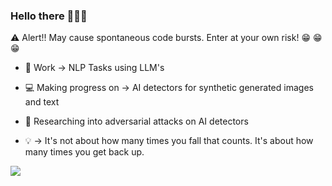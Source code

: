 ### Hello there 👋👋👋

:warning: Alert!! May cause spontaneous code bursts. Enter at your own risk! :grin: :grin: :grin:
* :office: Work -> NLP Tasks using LLM's
* :computer: Making progress on -> AI detectors for synthetic generated images and text
* :closed_book: Researching into adversarial attacks on AI detectors
 
 
* :bulb: -> It's not about how many times you fall that counts. It's about how many times you get back up.
<a href="https://github.com/anuraghazra/github-readme-stats">
  <img align="center" src="https://github-readme-stats.vercel.app/api/top-langs/?username=sreehari59&langs_count=8&layout=compact&theme=merko" />
</a>
<!--
**sreehari59/sreehari59** is a ✨ _special_ ✨ repository because its `README.md` (this file) appears on your GitHub profile.

Here are some ideas to get you started:

- 🔭 I’m currently working on ...
- 🌱 I’m currently learning ...
- 👯 I’m looking to collaborate on ...
- 🤔 I’m looking for help with ...
- 💬 Ask me about ...
- 📫 How to reach me: ...
- 😄 Pronouns: ...
- ⚡ Fun fact: ...
-->
